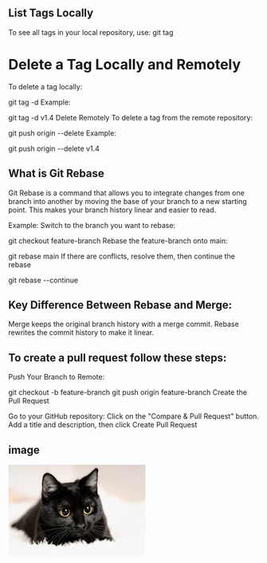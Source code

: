 ## List Tags Locally
To see all tags in your local repository, use:
git tag

# Delete a Tag Locally and Remotely


To delete a tag locally:

git tag -d <tag-name>
Example:

git tag -d v1.4
Delete Remotely
To delete a tag from the remote repository:



git push origin --delete <tag-name>
Example:



git push origin --delete v1.4



## What is Git Rebase
Git Rebase is a command that allows you to integrate changes from one branch into another by moving the base of your branch to a new starting point. This makes your branch history linear and easier to read.

Example:
Switch to the branch you want to rebase:

git checkout feature-branch
Rebase the feature-branch onto main:

git rebase main
If there are conflicts, resolve them, then continue the rebase
  
git rebase --continue

## Key Difference Between Rebase and Merge:

Merge keeps the original branch history with a merge commit.
Rebase rewrites the commit history to make it linear.

## To create a pull request  follow these steps:

Push Your Branch to Remote:


git checkout -b feature-branch
git push origin feature-branch
Create the Pull Request

Go to your GitHub repository: 
Click on the "Compare & Pull Request" button.
Add a title and description, then click Create Pull Request


## image 
![black  cat](blackcat.jpg)